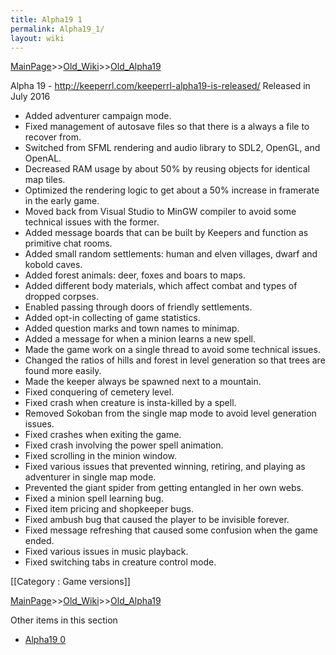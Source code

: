 ```yaml
---
title: Alpha19 1
permalink: Alpha19_1/
layout: wiki
---
```


[MainPage](/keeperrl_wiki/ "wikilink")>>[Old_Wiki](/keeperrl_wiki/Old_Wiki "wikilink")>>[Old_Alpha19](/keeperrl_wiki/Old_Alpha19 "wikilink")

Alpha 19 - http://keeperrl.com/keeperrl-alpha19-is-released/
Released in July 2016

* Added adventurer campaign mode.
* Fixed management of autosave files so that there is a always a file to recover from.
* Switched from SFML rendering and audio library to SDL2, OpenGL, and OpenAL.
* Decreased RAM usage by about 50% by reusing objects for identical map tiles.
* Optimized the rendering logic to get about a 50% increase in framerate in the early game.
* Moved back from Visual Studio to MinGW compiler to avoid some technical issues with the former.
* Added message boards that can be built by Keepers and function as primitive chat rooms.
* Added small random settlements: human and elven villages, dwarf and kobold caves.
* Added forest animals: deer, foxes and boars to maps.
* Added different body materials, which affect combat and types of dropped corpses.
* Enabled passing through doors of friendly settlements.
* Added opt-in collecting of game statistics.
* Added question marks and town names to minimap.
* Added a message for when a minion learns a new spell.
* Made the game work on a single thread to avoid some technical issues.
* Changed the ratios of hills and forest in level generation so that trees are found more easily.
* Made the keeper always be spawned next to a mountain.
* Fixed conquering of cemetery level.
* Fixed crash when creature is insta-killed by a spell.
* Removed Sokoban from the single map mode to avoid level generation issues.
* Fixed crashes when exiting the game.
* Fixed crash involving the power spell animation.
* Fixed scrolling in the minion window.
* Fixed various issues that prevented winning, retiring, and playing as adventurer in single map mode.
* Prevented the giant spider from getting entangled in her own webs.
* Fixed a minion spell learning bug.
* Fixed item pricing and shopkeeper bugs.
* Fixed ambush bug that caused the player to be invisible forever.
* Fixed message refreshing that caused some confusion when the game ended.
* Fixed various issues in music playback.
* Fixed switching tabs in creature control mode.

[[Category : Game versions]]

[MainPage](/keeperrl_wiki/ "wikilink")>>[Old_Wiki](/keeperrl_wiki/Old_Wiki "wikilink")>>[Old_Alpha19](/keeperrl_wiki/Old_Alpha19 "wikilink")

Other items in this section
-    [Alpha19 0](/keeperrl_wiki/Alpha19_0 "wikilink")
